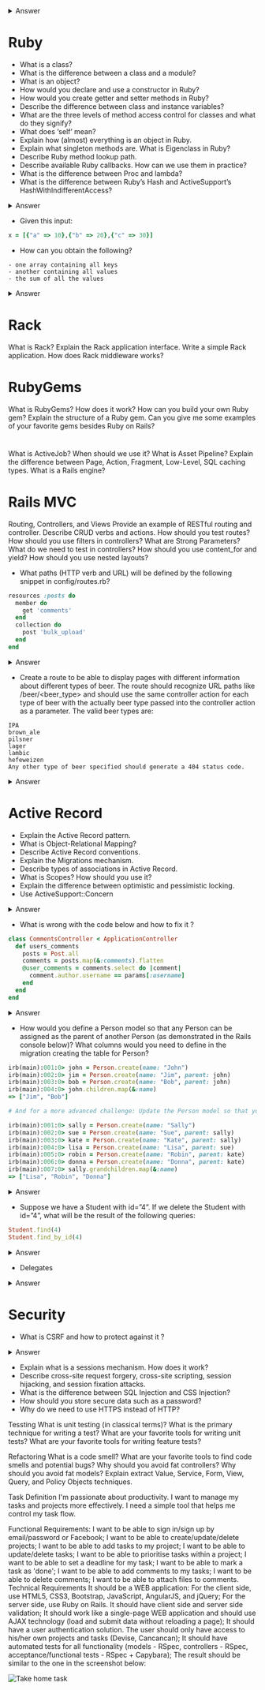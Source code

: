 <details>
  <summary>Answer</summary>

  <p>

  </p>
</details>

# Ruby

- What is a class?
- What is the difference between a class and a module?
- What is an object?
- How would you declare and use a constructor in Ruby?
- How would you create getter and setter methods in Ruby?
- Describe the difference between class and instance variables?
- What are the three levels of method access control for classes and what do they signify?
- What does ‘self’ mean?
- Explain how (almost) everything is an object in Ruby.
- Explain what singleton methods are. What is Eigenclass in Ruby?
- Describe Ruby method lookup path.
- Describe available Ruby callbacks. How can we use them in practice?
- What is the difference between Proc and lambda?
- What is the difference between Ruby’s Hash and ActiveSupport’s HashWithIndifferentAccess?
<details>
  <summary>Answer</summary>
  Native Hash doesn't treat symbol key and string key as same. HashWithIndifferentAccess treats symbol and string keys as same.
</details>

- Given this input:

```ruby
x = [{"a" => 10},{"b" => 20},{"c" => 30}]
```

- How can you obtain the following?

```
- one array containing all keys
- another containing all values
- the sum of all the values
```

<details>
  <summary>Answer</summary>

  <p>
This works:

```ruby
y = x[0].merge(x[1]).merge(x[2])

y.keys                   # will return all keys
y.values                 # will return all values
y.values.inject(:+)      # will return the sum of all values
```

But a better first line would be this:

```ruby
y = x.reduce(:merge)
```

…because it would work on an array of any size, not just the exact input given.
  </p>
</details>

# Rack

What is Rack?
Explain the Rack application interface.
Write a simple Rack application.
How does Rack middleware works?

# RubyGems

What is RubyGems? How does it work?
How can you build your own Ruby gem?
Explain the structure of a Ruby gem.
Can you give me some examples of your favorite gems besides Ruby on Rails?

# 
What is ActiveJob? When should we use it?
What is Asset Pipeline?
Explain the difference between Page, Action, Fragment, Low-Level, SQL caching types.
What is a Rails engine?

# Rails MVC

Routing, Controllers, and Views
Provide an example of RESTful routing and controller.
Describe CRUD verbs and actions.
How should you test routes?
How should you use filters in controllers?
What are Strong Parameters?
What do we need to test in controllers?
How should you use content_for and yield?
How should you use nested layouts?

- What paths (HTTP verb and URL) will be defined by the following snippet in config/routes.rb?

```ruby
resources :posts do
  member do
    get 'comments'
  end
  collection do
    post 'bulk_upload'
  end
end
```

<details>
  <summary>Answer</summary>

  <p>
Using the resource method to define routes will automatically generate routes for the standard seven restful actions:

1. GET /posts
2. POST /posts
3. GET /posts/new
4. GET /posts/:id/edit
6. GET /posts/:id
7. PATCH/PUT /posts/:id
8. DELETE /posts/:id

Note that Rails also supports the (relatively) new URL verb PATCH for partial updates to records. (In theory, a PUT request should only be valid if the entire record is included in the request.)

The extra routes defined inside of the block passed to resources will generate one route valid for individual posts (GET /posts/:id/comments) as well as one defined for the top-level resource (POST /posts/bulk_upload).
  </p>
</details>

- Create a route to be able to display pages with different information about different types of beer. The route should recognize URL paths like /beer/<beer_type> and should use the same controller action for each type of beer with the actually beer type passed into the controller action as a parameter. The valid beer types are:

```
IPA
brown_ale
pilsner
lager
lambic
hefeweizen
Any other type of beer specified should generate a 404 status code.
```

<details>
  <summary>Answer</summary>

  <p>
One option would be to generate a simple get route that specifies the controller action to call and passes the kind of beer as a parameter:

```ruby
get 'beers/:kind' => 'beers#kind'
```

Then, within the context of the controller action, if the kind parameter is not included in the list of valid kinds, the action can raise a ActionController::RoutingError, which will redirect to 404 in production.

Alternatively, a simpler solution is to check against the list of valid kinds in the definition of the route. This can be accomplished using the constraints option as follows:

```ruby
kinds = %w|IPA brown_ale pilsner lager lambic hefweizen|
get 'beers/:kind' => 'beers#kind', constraints: {kind: Regexp.new(kinds.join('|'))}
```

This code calls the BeersController#kind action method with params['kind'] set to a string representing the beer type given in the URL path. The key is using the constraints option for the route to specify a regular expression to use to verify the route is correct. In this case, the lambda checks to see that the kind parameter is included in the list of valid beer types.

Or perhaps an even better solution would be to use resource routing. This has the added benefit of providing URL generation helpers, but at the cost of requiring that the parameter name for the beer be passed as :id. This would look something like:

```ruby
kinds = %w|IPA brown_ale pilsner lager lambic hefweizen|
resource :beer, only: [:show], constraints: {id: Regexp.new(kinds.join('|'))}
```

  </p>
</details>


# Active Record

- Explain the Active Record pattern.
- What is Object-Relational Mapping?
- Describe Active Record conventions.
- Explain the Migrations mechanism.
- Describe types of associations in Active Record.
- What is Scopes? How should you use it?
- Explain the difference between optimistic and pessimistic locking.
- Use ActiveSupport::Concern

<details>
  <summary>Answer</summary>

  <p>
If the code really belongs in the model (because it relies on ActiveRecord helpers), but there is a coherent grouping of methods, a concern might be worth implementing. For example, many models in a system could enable a user to create a note on a number of models:
  </p>

```ruby
require 'active_support/concern'

module Concerns::Noteable
  extend ActiveSupport::Concern

  included do
    has_many :notes, as: :noteable, dependent: :destroy
  end

  def has_simple_notes?
    notes.not_reminders_or_todos.any?
  end

  def has_to_do_notes?
    notes.to_dos.any?
  end

  def has_reminder_notes?
    notes.reminders.any?
  end
  ...
end
```
The Concern can then be applied like so:

```ruby
class Language < ActiveRecord::Base
  include TryFind
  include Concerns::Noteable
end
```

### Pros:
This is a great way of testing a cohesive piece of functionality and making it clear to other developers that these methods belong together. Unit tests can also operate on a test double or a stub, which will keep functionality as decoupled from the remaining model implementation as possible.

### Cons:
ActiveSupport::Concerns can be a bit controversial. When they are over-used, the model becomes peppered in multiple files and it’s possible for multiple concerns to have clashing implementations. A concern is still fundamentally coupled to Rails.

#### Ref:
See also:
- https://signalvnoise.com/posts/3372-put-chubby-models-on-a-diet-with-concerns
- http://api.rubyonrails.org/classes/ActiveSupport/Concern.html
- http://blog.codeclimate.com/blog/2012/10/17/7-ways-to-decompose-fat-activerecord-models/

</details>

- What is wrong with the code below and how to fix it ?

```ruby
class CommentsController < ApplicationController
  def users_comments
    posts = Post.all
    comments = posts.map(&:comments).flatten
    @user_comments = comments.select do |comment|
      comment.author.username == params[:username]
    end
  end
end
```

<details>
  <summary>Answer</summary>

<p>
This is a classic example of the notorious “n+1” bug. The first line will retrieve all of the Post objects from the database, but then the very next line will make an additional request for each Post to retrieve the corresponding Comment objects. To make matters worse, this code is then making even more database requests in order to retrieve the Author of each Comment.

This can all be avoided by changing the first line in the method to:

```ruby
posts = Post.includes(comments: [:author]).all
```

This tells ActiveRecord to retrieve the corresponding Comment and Author records from the database immediately after the initial request for all Posts, thereby reducing the number of database requests to just three.

Please note that the above answer is only one of a few ways that it is possible to avoid incurring an “n+1” penalty, and each alternative will have its own caveats and corner cases. The above answer was selected to be presented here since it requires the smallest change to the existing code and makes no assumptions regarding the reverse association of Comment to Post.

Incidentally, there’s another issue here (although not what we’re focused on in this question and answer); namely, erforming a query in Ruby that could instead be done in the database (and which would very likely be faster there!). A relatively complex query like this can instead be constructed in ActiveRecord pretty easily, thus turning a 3 database query operation (plus some Ruby code executing) into a single database query.  
</p>

</details>

- How would you define a Person model so that any Person can be assigned as the parent of another Person (as demonstrated in the Rails console below)? What columns would you need to define in the migration creating the table for Person?


```ruby
irb(main):001:0> john = Person.create(name: "John")
irb(main):002:0> jim = Person.create(name: "Jim", parent: john)
irb(main):003:0> bob = Person.create(name: "Bob", parent: john)
irb(main):004:0> john.children.map(&:name)
=> ["Jim", "Bob"]

# And for a more advanced challenge: Update the Person model so that you can also get a list of all of a person’s grandchildren, as illustrated below. Would you need to make any changes to the corresponding table in the database?

irb(main):001:0> sally = Person.create(name: "Sally")
irb(main):002:0> sue = Person.create(name: "Sue", parent: sally)
irb(main):003:0> kate = Person.create(name: "Kate", parent: sally)
irb(main):004:0> lisa = Person.create(name: "Lisa", parent: sue)
irb(main):005:0> robin = Person.create(name: "Robin", parent: kate)
irb(main):006:0> donna = Person.create(name: "Donna", parent: kate)
irb(main):007:0> sally.grandchildren.map(&:name)
=> ["Lisa", "Robin", "Donna"]
```

<details>
  <summary>Answer</summary>

  <p>

    Normally, the target class of an ActiveRecord association is inferred from the association’s name (a perfect example of “convention over configuration”). It is possible to override this default behavior, though, and specify a different target class. Doing so, it is even possible to have relationships between two objects of the same class.

This is how it is possible to set up a parent-child relationship. The model definition would look like:

```ruby
class Person < ActiveRecord::Base
  belongs_to :parent, class: Person
  has_many :children, class: Person, foreign_key: :parent_id
end
```

It’s necessary to specify the foreign_key option for the has_many relationship because ActiveRecord will attempt to use :person_id by default. In the migration to create the table for this model, you would need to define, at minimum, a column for the name attribute as well as an integer column for parent_id.

Self-referential relationships can be extended in all the same ways as normal two-model relationships. This even includes has_many ... :through => ... style relationships. However, because we are circumventing Rails’ conventions, we will need to specify the source of the :through in the case of adding a grandchild relationship:

```ruby
class Person < ActiveRecord::Base
  belongs_to :parent, class: Person
  has_many :children, class: Person, foreign_key: :parent_id
  has_many :grandchildren, class: Person, through: :children, source: :children
end
```

Consequently, since this is still just using the parent_id defined in the first case, no changes to the table in the database are required.

  </p>
</details>

- Suppose we have a Student with id=”4”. If we delete the Student with id=”4”, what will be the result of the following queries:

```ruby
Student.find(4)
Student.find_by_id(4)
```

<details>
  <summary>Answer</summary>

  <p>
- Student.find(4) will raise an error: ActiveRecord::RecordNotFound: Couldn't find Student with id=4
- Student.find_by_id(4) will return nil and will not raise an error.
  </p>
</details>

- Delegates

<details>
  <summary>Answer</summary>

  <p>

Depending on the source of the bloat, sometimes it makes better sense to delegate to a service class. 10 lines of validation code can be wrapped up in a custom validator and tucked away in app/validators. Transformation of form parameters can be placed in a custom form under app/forms. If you have custom business logic, it may be prudent to keep it in a lib/ folder until it’s well defined.

The beauty of delegation is that the service classes will have no knowledge of the business domain and can be safely refactored and tested without any knowledge of the models.

### Pros:

This approach is elegant and builds a custom library on top of what Ruby on Rails provides out of the box.

### Cons:

If the underlying APIs change, your code will likely need to be updated to match. Instead of coupling to your model layer, you’ve now coupled yourself to either Ruby on Rails or a third-party library.

### See also:

- http://guides.rubyonrails.org/active_record_validations.html#custom-validators
- https://github.com/apotonick/reform
- https://robots.thoughtbot.com/activemodel-form-objects
- https://github.com/timcraft/formeze

### Conclusion :
This question helps demonstrate two critical skills every Ruby developer needs to develop: how handle complexity from emerging requirements and how to decide the most appropriate refactoring.

By working through different refactoring strategies, I can explore a candidate’s problem solving skills and their overall familiarity with Ruby on Rails and their knowledge of MVC. It’s important to know what is code that is specific to the application and what can be generalized into a completely decoupled piece of functionality.
  </p>
</details>

# Security

- What is CSRF and how to protect against it ?

<details>
  <summary>Answer</summary>
  
  <p>
CSRF stands for Cross-Site Request Forgery. This is a form of an attack where the attacker submits a form on your behalf to a different website, potentially causing damage or revealing sensitive information. Since browsers will automatically include cookies for a domain on a request, if you were recently logged in to the target site, the attacker’s request will appear to come from you as a logged-in user (as your session cookie will be sent with the POST request).

In order to protect against CSRF attacks, you can add protect_from_forgery to your ApplicationController. This will then cause Rails to require a CSRF token to be present before accepting any POST, PUT, or DELETE requests. The CSRF token is included as a hidden field in every form created using Rails’ form builders. It is also included as a header in GET requests so that other, non-form-based mechanisms for sending a POST can use it as well. Attackers are prevented from stealing the CSRF token by browsers’ “same origin” policy.
 </p>
</details>

- Explain what is a sessions mechanism. How does it work?
- Describe cross-site request forgery, cross-site scripting, session hijacking, and session fixation attacks.
- What is the difference between SQL Injection and CSS Injection?
- How should you store secure data such as a password?
- Why do we need to use HTTPS instead of HTTP?


Tessting
What is unit testing (in classical terms)?
What is the primary technique for writing a test?
What are your favorite tools for writing unit tests?
What are your favorite tools for writing feature tests?

Refactoring
What is a code smell?
What are your favorite tools to find code smells and potential bugs?
Why should you avoid fat controllers?
Why should you avoid fat models?
Explain extract Value, Service, Form, View, Query, and Policy Objects techniques.


Task Definition
I'm passionate about productivity. I want to manage my tasks and projects more effectively. I need a simple tool that helps me control my task flow.

Functional Requirements:
I want to be able to sign in/sign up by email/password or Facebook;
I want to be able to create/update/delete projects;
I want to be able to add tasks to my project;
I want to be able to update/delete tasks;
I want to be able to prioritise tasks within a project;
I want to be able to set a deadline for my task;
I want to be able to mark a task as 'done';
I want to be able to add comments to my tasks;
I want to be able to delete comments;
I want to be able to attach files to comments.
Technical Requirements
It should be a WEB application:
For the client side, use HTML5, CSS3, Bootstrap, JavaScript, AngularJS, and jQuery;
For the server side, use Ruby on Rails.
It should have client side and server side validation;
It should work like a single-page WEB application and should use AJAX technology (load and submit data without reloading a page);
It should have a user authentication solution. The user should only have access to his/her own projects and tasks (Devise, Cancancan);
It should have automated tests for all functionality (models - RSpec, controllers - RSpec, acceptance/functional tests - RSpec + Capybara);
The result should be similar to the one in the screenshot below:

![Take home task](./rails-take-home-task.jpg)